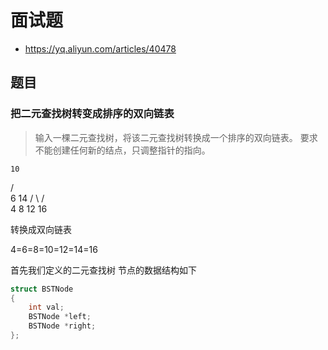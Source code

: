 # 面试题

- https://yq.aliyun.com/articles/40478

## 题目

### 把二元查找树转变成排序的双向链表

> 输入一棵二元查找树，将该二元查找树转换成一个排序的双向链表。
> 要求不能创建任何新的结点，只调整指针的指向。

    10
   /  \
  6   14
 / \  / \
4  8 12 16

转换成双向链表

4=6=8=10=12=14=16

首先我们定义的二元查找树 节点的数据结构如下

```c
struct BSTNode
{
    int val;
    BSTNode *left;
    BSTNode *right;
};
```
